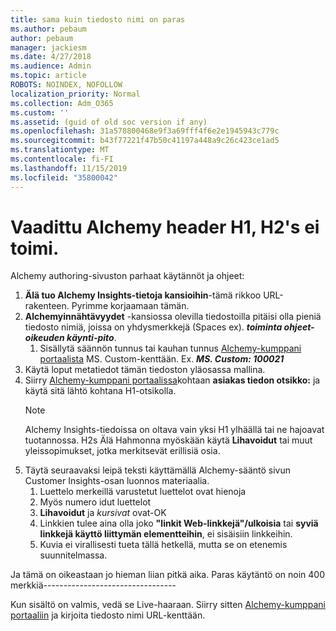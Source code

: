 ```yaml
---
title: sama kuin tiedosto nimi on paras
ms.author: pebaum
author: pebaum
manager: jackiesm
ms.date: 4/27/2018
ms.audience: Admin
ms.topic: article
ROBOTS: NOINDEX, NOFOLLOW
localization_priority: Normal
ms.collection: Adm_O365
ms.custom: ''
ms.assetid: (guid of old soc version if any)
ms.openlocfilehash: 31a578800468e9f3a69fff4f6e2e1945943c779c
ms.sourcegitcommit: b43f77221f47b50c41197a448a9c26c423ce1ad5
ms.translationtype: MT
ms.contentlocale: fi-FI
ms.lasthandoff: 11/15/2019
ms.locfileid: "35800042"
---
```

# <a name="required-alchemy-header-h1-h2s-dont-work"></a>Vaadittu Alchemy header H1, H2's ei toimi.
Alchemy authoring-sivuston parhaat käytännöt ja ohjeet:

1. **Älä tuo Alchemy Insights-tietoja kansioihin**-tämä rikkoo URL-rakenteen. Pyrimme korjaamaan tämän.
1. **Alchemyinnähtävyydet** -kansiossa olevilla tiedostoilla pitäisi olla pieniä tiedosto nimiä, joissa on yhdysmerkkejä (Spaces ex). ***toiminta ohjeet-oikeuden käynti-pito***.
    1. Sisällytä säännön tunnus tai kauhan tunnus [Alchemy-kumppani portaalista](https://alchemyportal.azurewebsites.net) MS. Custom-kenttään. Ex. ***MS. Custom: 100021***
1. Käytä loput metatiedot tämän tiedoston yläosassa mallina.
1. Siirry [Alchemy-kumppani portaalissa](https://alchemyportal.azurewebsites.net)kohtaan **asiakas tiedon otsikko:** ja käytä sitä lähtö kohtana H1-otsikolla. 
    > [!NOTE]
    > Alchemy Insights-tiedoissa on oltava vain yksi H1 ylhäällä tai ne hajoavat tuotannossa. H2s Älä Hahmonna myöskään käytä **Lihavoidut** tai muut yleissopimukset, jotka merkitsevät erillisiä osia.
1. Täytä seuraavaksi leipä teksti käyttämällä Alchemy-sääntö sivun Customer Insights-osan luonnos materiaalia.
    1. Luettelo merkeillä varustetut luettelot ovat hienoja
    1. Myös numero idut luettelot
    1. **Lihavoidut** ja *kursivat* ovat-OK
    1. Linkkien tulee aina olla joko **"linkit Web-linkkejä"/ulkoisia** tai **syviä linkkejä käyttö liittymän elementteihin**, ei sisäisiin linkkeihin.
    1. Kuvia ei virallisesti tueta tällä hetkellä, mutta se on etenemis suunnitelmassa.

Ja tämä on oikeastaan jo hieman liian pitkä aika. Paras käytäntö on noin 400 merkkiä---------------------------------

Kun sisältö on valmis, vedä se Live-haaraan. Siirry sitten [Alchemy-kumppani portaaliin](https://alchemyportal.azurewebsites.net) ja kirjoita tiedosto nimi URL-kenttään. 